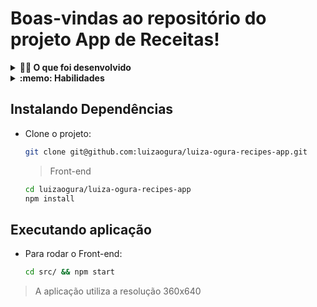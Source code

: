 # Boas-vindas ao repositório do projeto App de Receitas!

<details>
  <summary><strong>👨‍💻 O que foi desenvolvido</strong></summary><br />

  Um app de receitas, utilizando o que há de mais moderno dentro do ecossistema React: Hooks e Context API!

  Nele será possível: ver, buscar, filtrar, favoritar e acompanhar o progresso de preparação de receitas de comidas e bebidas!

  ⚠️ A base de dados serão 2 APIs distintas, uma para comidas e outra para bebidas.

  O layout tem como foco dispositivos móveis, dessa forma todos os protótipos vão estar desenvolvidos em telas menores.
</details>

<details>
  <summary><strong>:memo: Habilidades</strong></summary><br />

  Nesse projeto:

  - Utilizar _Redux_ para gerenciar estado
  - Utilizar a biblioteca _React-Redux_
  - Utilizar a Context API do _React_ para gerenciar estado
  - Utilizar o _React Hook useState_
  - Utilizar o _React Hook useContext_
  - Utilizar o _React Hook useEffect_
  - Criar Hooks customizados
</details>

## Instalando Dependências

- Clone o projeto:

  ```bash
  git clone git@github.com:luizaogura/luiza-ogura-recipes-app.git
  ```

  > Front-end

  ```bash
  cd luizaogura/luiza-ogura-recipes-app
  npm install
  ```

## Executando aplicação

- Para rodar o Front-end:

  ```bash
  cd src/ && npm start
  ```

> A aplicação utiliza a resolução 360x640
